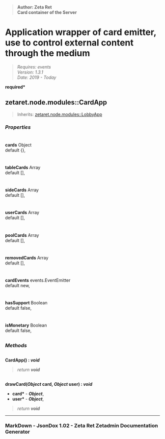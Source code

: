 > __Author: Zeta Ret__  
> __Card container of the Server__  
# Application wrapper of card emitter, use to control external content through the medium  
> *Requires: events*  
> *Version: 1.3.1*  
> *Date: 2019 - Today*  

__required*__

## zetaret.node.modules::CardApp  
> Inherits: [zetaret.node.modules::LobbyApp](LobbyApp.md)  

### *Properties*  

#  
__cards__ Object  
default {},   

#  
__tableCards__ Array  
default [],   

#  
__sideCards__ Array  
default [],   

#  
__userCards__ Array  
default [],   

#  
__poolCards__ Array  
default [],   

#  
__removedCards__ Array  
default [],   

#  
__cardEvents__ events.EventEmitter  
default new,   

#  
__hasSupport__ Boolean  
default false,   

#  
__isMonetary__ Boolean  
default false,   


##  
### *Methods*  

##  
__CardApp() : *void*__  
  
> *return __void__*  

##  
__drawCard(*Object* card, *Object* user) : *void*__  
  
- __card*__ - __*Object*__,   
- __user*__ - __*Object*__,   
> *return __void__*  

---  
### MarkDown - JsonDox 1.02 - Zeta Ret Zetadmin Documentation Generator